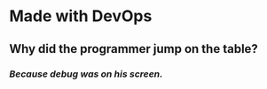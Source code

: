 
**<h1>Made with DevOps</h1>**
**<h2>Why did the programmer jump on the table?</h2>***<h3>Because debug was on his screen.</h3>*